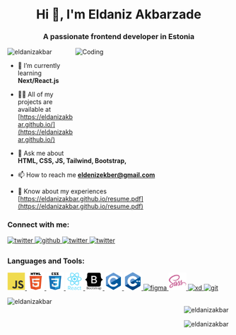<h1 align="center">Hi 👋, I'm Eldaniz Akbarzade</h1>
<h3 align="center">A passionate frontend developer in Estonia</h3>
<img align="right" alt="Coding" width="350" height="240" src="https://media.tenor.com/qJ5evVs-_uUAAAAC/coding.gif" />

<p align="left"> <img src="https://komarev.com/ghpvc/?username=eldanizakbar&label=Profile%20views&color=0e75b6&style=flat" alt="eldanizakbar" /> </p>

- 🌱 I’m currently learning **Next/React.js**

- 👨‍💻 All of my projects are available at [https://eldanizakbar.github.io/](https://eldanizakbar.github.io/)

- 💬 Ask me about **HTML, CSS, JS, Tailwind, Bootstrap,**

- 📫 How to reach me **eldenizekber@gmail.com**

- 📄 Know about my experiences [https://eldanizakbar.github.io/resume.pdf](https://eldanizakbar.github.io/resume.pdf)

<h3 align="left" >Connect with me:</h3>
<p align="left">
     <a href="https://www.linkedin.com/in/eldaniz-akbarzade-60791b179/" target="_blank">
  <img src=https://img.shields.io/badge/linkedin-%230077B5.svg?&style=for-the-badge&logo=linkedin&logoColor=white alt=twitter style="margin-bottom: 5px;" />
  </a>
    <a href="https://github.com/EldanizAkbar" target="_blank">
  <img src=https://img.shields.io/badge/github-%2324292e.svg?&style=for-the-badge&logo=github&logoColor=white alt=github style="margin-bottom: 5px;" />
  </a>
    <a href="https://twitter.com/EldanizAkbarza1" target="_blank">
  <img src=https://img.shields.io/badge/Twitter-1DA1F2?style=for-the-badge&logo=twitter&logoColor=white alt=twitter style="margin-bottom: 5px;" />
  </a>
    <a href="https://www.facebook.com/EldanizAkbar/" target="_blank">
  <img src=https://img.shields.io/badge/Facebook-1877F2?style=for-the-badge&logo=facebook&logoColor=white alt=twitter style="margin-bottom: 5px;" />
  </a>
<h3 align="left">Languages and Tools:</h3>
<p align="left">
    <a
    href="https://developer.mozilla.org/en-US/docs/Web/JavaScript"
    target="_blank"
    rel="noreferrer"
  >
    <img
      src="https://raw.githubusercontent.com/devicons/devicon/master/icons/javascript/javascript-original.svg"
      alt="javascript"
      width="40"
      height="40"
    />
  </a>

  <a href="https://www.w3.org/html/" target="_blank" rel="noreferrer">
    <img
      src="https://raw.githubusercontent.com/devicons/devicon/master/icons/html5/html5-original-wordmark.svg"
      alt="html5"
      width="40"
      height="40"
    />
  </a>

  <a href="https://www.w3schools.com/css/" target="_blank" rel="noreferrer">
    <img
      src="https://raw.githubusercontent.com/devicons/devicon/master/icons/css3/css3-original-wordmark.svg"
      alt="css3"
      width="40"
      height="40"
    />
  </a>
  <a href="https://reactjs.org/" target="_blank" rel="noreferrer">
    <img
      src="https://raw.githubusercontent.com/devicons/devicon/master/icons/react/react-original-wordmark.svg"
      alt="react"
      width="40"
      height="40"
    />
  </a>

  <a href="https://getbootstrap.com" target="_blank" rel="noreferrer">
    <img
      src="https://raw.githubusercontent.com/devicons/devicon/master/icons/bootstrap/bootstrap-plain-wordmark.svg"
      alt="bootstrap"
      width="40"
      height="40"
    />
  </a>
  <a href="https://www.cprogramming.com/" target="_blank" rel="noreferrer">
    <img
      src="https://raw.githubusercontent.com/devicons/devicon/master/icons/c/c-original.svg"
      alt="c"
      width="40"
      height="40"
    />
  </a>
  <a href="https://www.w3schools.com/cpp/" target="_blank" rel="noreferrer">
    <img
      src="https://raw.githubusercontent.com/devicons/devicon/master/icons/cplusplus/cplusplus-original.svg"
      alt="cplusplus"
      width="40"
      height="40"
    />
  </a>
 
  <a href="https://www.figma.com/" target="_blank" rel="noreferrer">
    <img
      src="https://www.vectorlogo.zone/logos/figma/figma-icon.svg"
      alt="figma"
      width="40"
      height="40"
    />
  </a>
 

  <a href="https://sass-lang.com" target="_blank" rel="noreferrer">
    <img
      src="https://raw.githubusercontent.com/devicons/devicon/master/icons/sass/sass-original.svg"
      alt="sass"
      width="40"
      height="40"
    />
  </a>
  <a
    href="https://www.adobe.com/products/xd.html"
    target="_blank"
    rel="noreferrer"
  >
    <img
      src="https://cdn.worldvectorlogo.com/logos/adobe-xd.svg"
      alt="xd"
      width="40"
      height="40"
    />
  </a>
  <a href="https://git-scm.com/" target="_blank" rel="noreferrer">
    <img
      src="https://www.vectorlogo.zone/logos/git-scm/git-scm-icon.svg"
      alt="git"
      width="40"
      height="40"
    />
  </a>

 
</p>

<p><img align="left" width="400" height="260" src="https://github-readme-stats.vercel.app/api/top-langs?username=eldanizakbar&show_icons=true&locale=en&layout=compact" alt="eldanizakbar" /></p>

<p>&nbsp;<img align="center"  width="500" height="300" src="https://github-readme-stats.vercel.app/api?username=eldanizakbar&show_icons=true&locale=en" alt="eldanizakbar" /></p>

<p><img align="center" src="https://github-readme-streak-stats.herokuapp.com/?user=eldanizakbar&" alt="eldanizakbar" /></p>
